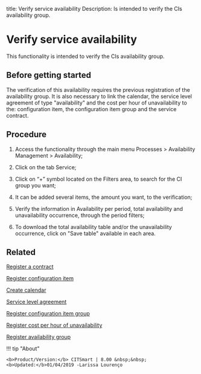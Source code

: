title: Verify service availability
Description: Is intended to verify the CIs availability group.
# Verify service availability

This functionality is intended to verify the CIs availability group.

Before getting started
--------------------------

The verification of this availability requires the previous registration of the
availability group. It is also necessary to link the calendar, the service level
agreement of type "availability" and the cost per hour of unavailability to the:
configuration item, the configuration item group and the service contract.

Procedure
-------------

1.  Access the functionality through the main menu Processes \> Availability
    Management \> Availability;

2.  Click on the tab Service;

3.  Click on “+” symbol located on the Filters area, to search for the CI group
    you want;

4.  It can be added several items, the amount you want, to the verification;

5.  Verify the information in Availability per period, total availability and
    unavailability occurrence, through the period filters;

6.  To download the total availability table and/or the unavailability
    occurrence, click on "Save table" available in each area.

Related
-----------

[Register a contract](/en-us/citsmart-platform-8/additional-features/contract-management/use/register-contract.html)

[Register configuration item](/en-us/citsmart-platform-8/processes/configuration/use/register-CI.html)

[Create calendar](/en-us/citsmart-platform-8/platform-administration/time/create-calendar.html)

[Service level agreement](/en-us/citsmart-platform-8/processes/service-level/use/service-level-agreement.html)

[Register configuration item group](/en-us/citsmart-platform-8/processes/configuration/configuration/register-configuration-item-group.html)

[Register cost per hour of unavailability](/en-us/citsmart-platform-8/processes/configuration/use/cost-per-hour-unavailability.html)

[Register availability group](/en-us/citsmart-platform-8/processes/availability/configuration/register-availability-group.html)

!!! tip "About"

    <b>Product/Version:</b> CITSmart | 8.00 &nbsp;&nbsp;
    <b>Updated:</b>01/04/2019 -Larissa Lourenço

